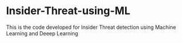 # Insider-Threat-using-ML
This is the code developed for Insider Threat detection using Machine Learning and Deeep Learning

